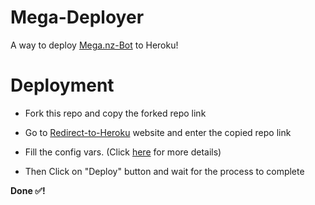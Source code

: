 # Mega-Deployer

A way to deploy [Mega.nz-Bot](https://github.com/harshitkamboj/Mega.nz-Bot) to Heroku!

# Deployment

- Fork this repo and copy the forked repo link

- Go to [Redirect-to-Heroku](https://itz-fork.github.io/Redirect-to-Heroku) website and enter the copied repo link

- Fill the config vars. (Click [here](https://github.com/harshitkamboj/Mega.nz-Bot#config-vars-) for more details)

- Then Click on "Deploy" button and wait for the process to complete

**Done ✅!**
